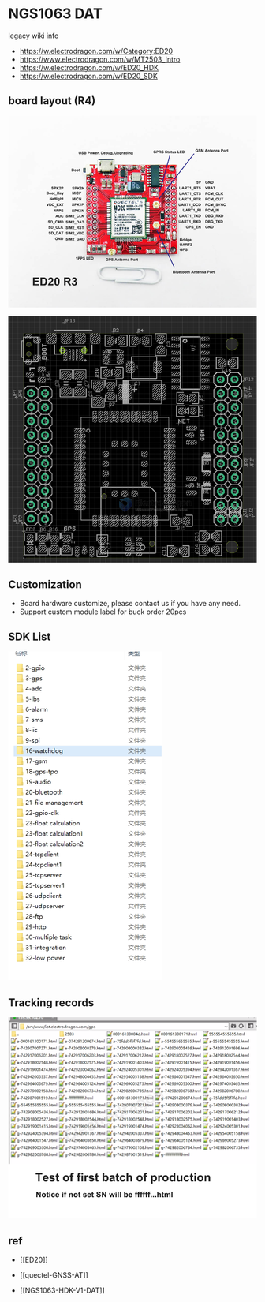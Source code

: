 
# NGS1063 DAT



legacy wiki info 

- https://w.electrodragon.com/w/Category:ED20
- https://www.electrodragon.com/w/MT2503_Intro
- https://w.electrodragon.com/w/ED20_HDK
- https://w.electrodragon.com/w/ED20_SDK


## board layout (R4)

![](2023-12-11-18-53-22.png)

![](2023-12-11-18-57-49.png)


## Customization 

- Board hardware customize, please contact us if you have any need.
- Support custom module label for buck order 20pcs

## SDK List 

![](2023-12-11-19-02-13.png)

## Tracking records 

![](2023-12-11-19-02-32.png)


## ref 

- [[ED20]]
- [[quectel-GNSS-AT]]


- [[NGS1063-HDK-V1-DAT]]